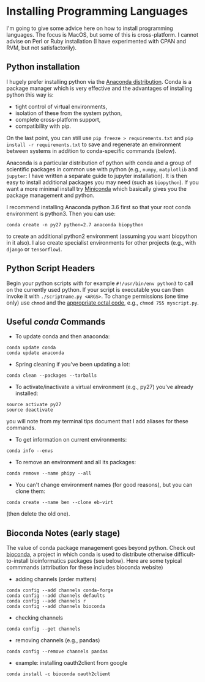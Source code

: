 # Installing Programming Languages
I'm going to give some advice here on how to install programming languages. The focus is MacOS, but some of this is cross-platform. I cannot advise on Perl or Ruby installation (I have experimented with CPAN and RVM, but not satisfactorily).

## Python installation
I hugely prefer installing python via the [Anaconda distribution](https://www.continuum.io/downloads). Conda is a package manager which is very effective and the advantages of installing python this way is:

* tight control of virtual environments,
* isolation of these from the system python,
* complete cross-platform support,
* compatibility with pip.

On the last point, you can still use ```pip freeze > requirements.txt``` and ```pip install -r requirements.txt``` to save and regenerate an environment between systems in addition to conda-specific commands (below).

Anaconda is a particular distribution of python with conda and a group of scientific packages in common use with python (e.g., ```numpy```, ```matplotlib``` and ```jupyter```: I have written a separate guide to jupyter installation). It is then easy to install additional packages you may need (such as ```biopython```). If you want a more minimal install try [Miniconda](https://conda.io/miniconda.html) which basically gives you the package management and python.

I recommend installing Anaconda python 3.6 first so that your root conda environment is python3. Then you can use:
```
conda create -n py27 python=2.7 anaconda biopython
```

to create an additional python2 environment (assuming you want biopython in it also). I also create specialist environments for other projects (e.g., with ```django``` or ```tensorflow```).

## Python Script Headers
Begin your python scripts with for example ```#!/usr/bin/env python3``` to call on the currently used python. If your script is executable you can then invoke it with ```./scriptname.py <ARGS>```. To change permissions (one time only) use ```chmod``` and the [appropriate octal code](http://permissions-calculator.org), e.g., ```chmod 755 myscript.py```.

## Useful *conda* Commands

* To update conda and then anaconda:
```
conda update conda
conda update anaconda
```

* Spring cleaning if you've been updating a lot:
```
conda clean --packages --tarballs
```

* To activate/inactivate a virtual environment (e.g., py27) you've already installed:
```
source activate py27
source deactivate
```
you will note from my terminal tips document that I add aliases for these commands.

* To get information on current environments:
```
conda info --envs
```

* To remove an environment and all its packages:
```
conda remove --name phipy --all
```

* You can't change environment names (for good reasons), but you can clone them:
```
conda create --name ben --clone eb-virt
```
(then delete the old one).


## Bioconda Notes (early stage)
The value of conda package management goes beyond python. Check out [bioconda](https://bioconda.github.io), a project in which conda is used to distribute otherwise difficult-to-install bioinformatics packages (see below). Here are some typical commmands (attribution for these includes bioconda website)

* adding channels (order matters)
```
conda config --add channels conda-forge
conda config --add channels defaults
conda config --add channels r
conda config --add channels bioconda
```
* checking channels
```
conda config --get channels
```
* removing channels (e.g., pandas)
```
conda config --remove channels pandas
```
* example: installing oauth2client from google
```
conda install -c bioconda oauth2client
```
